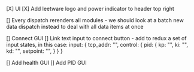 
[X] UI
  [X] Add leetware logo and power indicator to header top right

[] Every dispatch rerenders all modules - we should look at a batch new data dispatch instead to deal with
  all data items at once

[] Connect GUI
  [] Link text input to connect button
    - add to redux a set of input states, in this case:
      input: {
        tcp_addr: "", 
        control: {
          pid: {
            kp: "", 
            ki: "", 
            kd: "",
            setpoint: "", 
          }
        }
      }

[] Add health GUI
[] Add PID GUI







